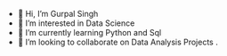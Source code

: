 - 👋 Hi, I’m Gurpal Singh
- 👀 I’m interested in Data Science
- 🌱 I’m currently learning Python and Sql
- 💞️ I’m looking to collaborate on Data Analysis Projects
.

<!---
Gurpal-01/Gurpal-01 is a ✨ special ✨ repository because its `README.md` (this file) appears on your GitHub profile.
You can click the Preview link to take a look at your changes.
--->
